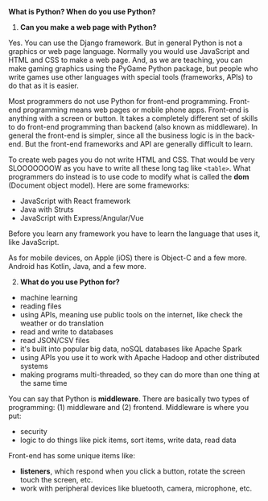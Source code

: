 **What is Python?  When do you use Python?**


1.  **Can you make a web page with Python?**  

Yes.  You can use the Django framework.  But in general Python is not a graphics or web page language.  Normally you would use JavaScript and HTML and CSS to make a web page. And, as we are teaching, you can make gaming graphics using the PyGame Python package, but people who write games use other languages with special tools (frameworks, APIs) to do that as it is easier.

Most programmers do not use Python for front-end programming.  Front-end programming means web pages or mobile phone apps.  Front-end is anything with a screen or button.  It takes a completely different set of skills to do front-end programming than backend (also known as middleware).  In general the front-end is simpler, since all the business logic is in the back-end.  But the front-end frameworks and API are generally difficult to learn.  

To create web pages you do not write HTML and CSS.  That would be very SLOOOOOOOW as you have to write all these long tag like `<table>`.  What programmers do instead is to use code to modify what is called the **dom** (Document object model).  Here are some frameworks:

* JavaScript with React framework
* Java with Struts
* JavaScript with Express/Angular/Vue

Before you learn any framework you have to learn the language that uses it, like JavaScript.

As for mobile devices, on Apple (iOS) there is Object-C and a few more.  Android has Kotlin, Java, and a few more.

2.  **What do you use Python for?**

* machine learning
* reading files
* using APIs, meaning use public tools on the internet, like check the weather or do translation
* read and write to databases
* read JSON/CSV files
* it's built into popular big data, noSQL databases like Apache Spark
* using APIs you use it to work with Apache Hadoop and other distributed systems
* making programs multi-threaded, so they can do more than one thing at the same time


You can say that Python is **middleware**.  There are basically two types of programming: (1) middleware and (2) frontend.  Middleware is where you put:

* security
* logic to do things like pick items, sort items, write data, read data

Front-end has some unique items like:

* **listeners**, which respond when you click a button, rotate the screen touch the screen, etc.
* work with peripheral devices like bluetooth, camera, microphone, etc.






